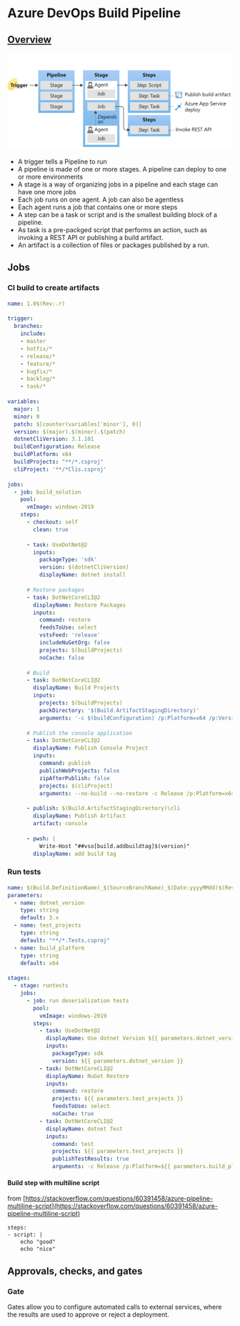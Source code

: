 # Azure DevOps Build Pipeline

## [Overview](https://docs.microsoft.com/en-us/azure/devops/pipelines/get-started/key-pipelines-concepts?view=azure-devops)

![](../.gitbook/assets/image%20%2818%29.png)

* A trigger tells a Pipeline to run
* A pipeline is made of one or more stages. A pipeline can deploy to one or more environments
* A stage is a way of organizing jobs in a pipeline and each stage can have one more jobs
* Each job runs on one agent. A job can also be agentless
* Each agent runs a job that contains one or more steps
* A step can be a task or script and is the smallest building block of a pipeline.
* As task is a pre-packged script that performs an action, such as invoking a REST API or publishing a build artifact.
* An artifact is a collection of files or packages published by a run.

## Jobs

### CI build to create artifacts

```yaml
name: 1.0$(Rev:.r)

trigger:
  branches:
    include:
    - master
    - hotfix/*
    - release/*
    - feature/*
    - bugfix/*
    - backlog/*
    - task/*

variables:
  major: 1
  minor: 0
  patch: $[counter(variables['minor'], 0)]
  version: $(major).$(minor).$(patch)
  dotnetCliVersion: 3.1.101
  buildConfiguration: Release
  buildPlatform: x64
  buildProjects: "**/*.csproj"
  cliProject: '**/*Clis.csproj'

jobs:
  - job: build_solution
    pool:
      vmImage: windows-2019
    steps:
      - checkout: self
        clean: true
        
      - task: UseDotNet@2        
        inputs:
          packageType: 'sdk'
          version: $(dotnetCliVersion)
          displayName: dotnet install

      # Restore packages
      - task: DotNetCoreCLI@2
        displayName: Restore Packages
        inputs:
          command: restore
          feedsToUse: select
          vstsFeed: 'release'
          includeNuGetOrg: false
          projects: $(buildProjects)
          noCache: false

      # Build          
      - task: DotNetCoreCLI@2
        displayName: Build Projects
        inputs:
          projects: $(buildProjects)
          packDirectory: '$(Build.ArtifactStagingDirectory)'
          arguments: '-c $(buildConfiguration) /p:Platform=x64 /p:Version=$(Build.BuildNumber) --no-restore'      

      # Publish the console application
      - task: DotNetCoreCLI@2
        displayName: Publish Console Project
        inputs:
          command: publish
          publishWebProjects: false
          zipAfterPublish: false
          projects: $(cliProject)
          arguments: --no-build --no-restore -c Release /p:Platform=x64 /p:Version=$(Build.BuildNumber) -o "$(Build.ArtifactStagingDirectory)\console\"

      - publish: $(Build.ArtifactStagingDirectory)\cli
        displayName: Publish Artifact
        artifact: console

      - pwsh: |
          Write-Host "##vso[build.addbuildtag]$(version)"
        displayName: add build tag
```

### Run tests

```yaml
name: $(Build.DefinitionName)_$(SourceBranchName)_$(Date:yyyyMMdd)$(Rev:.r)
parameters:
  - name: dotnet_version
    type: string
    default: 3.x
  - name: test_projects
    type: string
    default: "**/*.Tests.csproj"
  - name: build_platform
    type: string
    default: x64

stages:
  - stage: runtests
    jobs:
      - job: run deserialization tests
        pool:
          vmImage: windows-2019
        steps:
          - task: UseDotNet@2
            displayName: Use dotnet Version ${{ parameters.dotnet_version }}
            inputs:
              packageType: sdk
              version: ${{ parameters.dotnet_version }}
          - task: DotNetCoreCLI@2
            displayName: NuGet Restore
            inputs:
              command: restore
              projects: ${{ parameters.test_projects }}
              feedsToUse: select
              noCache: true
          - task: DotNetCoreCLI@2
            displayName: dotnet Test
            inputs:
              command: test
              projects: ${{ parameters.test_projects }}
              publishTestResults: true
              arguments: -c Release /p:Platform=${{ parameters.build_platform }}


```

#### Build step with multiline script

from [https://stackoverflow.com/questions/60391458/azure-pipeline-multiline-script](https://stackoverflow.com/questions/60391458/azure-pipeline-multiline-script) 

```text
steps:
- script: |
    echo "good"
    echo "nice"
```

## Approvals, checks, and gates

### Gate

Gates allow you to configure automated calls to external services, where the results are used to approve or reject a deployment. 



